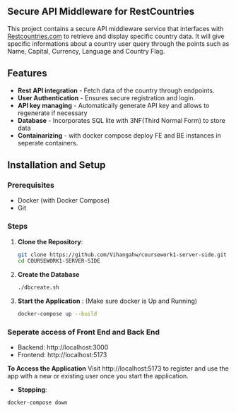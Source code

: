 ## Secure API Middleware for RestCountries

This project contains a secure API middleware service that interfaces with [Restcountries.com](https://restcountries.com/) to retrieve and display specific country data. It will give specific informations about a country user query through the points such as Name, Capital, Currency, Language and Country Flag.

##  Features

- **Rest API integration** - Fetch data of the country through endpoints.
- **User Authentication** - Ensures secure registration and login.
- **API key managing** - Automatically generate API key and allows to regenerate if necessary
- **Database** - Incorporates SQL lite with 3NF(Third Normal Form) to store data
- **Containarizing** - with docker compose deploy FE and BE instances in seperate containers.

## Installation and Setup

### Prerequisites

- Docker (with Docker Compose)
- Git

### Steps

1. **Clone the Repository**:
   ```bash
   git clone https://github.com/Vihangahw/coursework1-server-side.git
   cd COURSEWORK1-SERVER-SIDE
2. **Create the Database**
   ```bash
   ./dbcreate.sh
3. **Start the Application** :
(Make sure docker is Up and Running)

    ```bash
   docker-compose up --build
### **Seperate access of Front End and Back End**

- Backend: http://localhost:3000 <br>
- Frontend: http://localhost:5173 <br>

**To Access the Application**
Visit http://localhost:5173 to register and use the app with a new or existing user once you start the application.

- **Stopping**:

 ```bash
 docker-compose down